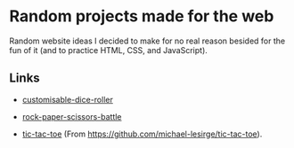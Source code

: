 # Random projects made for the web
Random website ideas I decided to make for no real reason besided for the fun of it (and to practice HTML, CSS, and JavaScript).

## Links
- [customisable-dice-roller](https://raw.githack.com/michael-lesirge/random-simple-web-projects/main/customisable-dice-roller/index.html)
- [rock-paper-scissors-battle](https://raw.githack.com/michael-lesirge/random-simple-web-projects/main/rock-paper-scissors-battle/index.html)

- [tic-tac-toe](https://rawcdn.githack.com/michael-lesirge/tic-tac-toe/ae71967e44bd12761cd2f743d6e88fa8d9ff8c0b/HTML-CSS-JS/index.html) (From https://github.com/michael-lesirge/tic-tac-toe).
